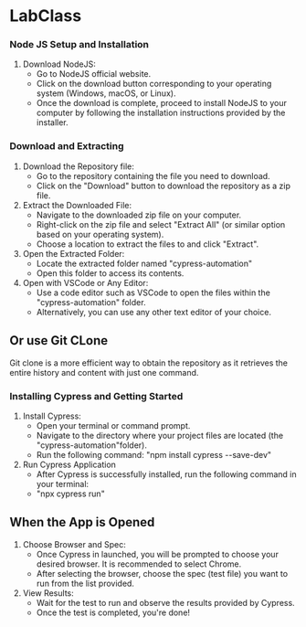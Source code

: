 # LabClass

### Node JS Setup and Installation
1. Download NodeJS:
   - Go to NodeJS official website.
   - Click on the download button corresponding to your operating system (Windows, macOS, or Linux).
   - Once the download is complete, proceed to install NodeJS to your computer by following the installation instructions provided by the installer.

### Download and Extracting
1. Download the Repository file:
   - Go to the repository containing the file you need to download.
   - Click on the "Download" button to download the repository as a zip file.
2. Extract the Downloaded File:
   - Navigate to the downloaded zip file on your computer.
   - Right-click on the zip file and select "Extract All" (or similar option based on your operating system).
   - Choose a location to extract the files to and click "Extract".
3. Open the Extracted Folder:
   - Locate the extracted folder named "cypress-automation"
   - Open this folder to access its contents.
4. Open with VSCode or Any Editor:
   - Use a code editor such as VSCode to open the files within the "cypress-automation" folder.
   - Alternatively, you can use any other text editor of your choice.

## Or use Git CLone ##

Git clone is a more efficient way to obtain the repository as it retrieves the entire history and content with just one command.

### Installing Cypress and Getting Started
1. Install Cypress:
   - Open your terminal or command prompt.
   - Navigate to the directory where your project files are located (the "cypress-automation"folder).
   - Run the following command: "npm install cypress --save-dev"
2. Run Cypress Application
   - After Cypress is successfully installed, run the following command in your terminal:
   - "npx cypress run"
  
## When the App is Opened ##

1. Choose Browser and Spec:
   - Once Cypress in launched, you will be prompted to choose your desired browser. It is recommended to select Chrome.
   - After selecting the browser, choose the spec (test file) you want to run from the list provided.
2. View Results:
   - Wait for the test to run and observe the results provided by Cypress.
   - Once the test is completed, you're done!
